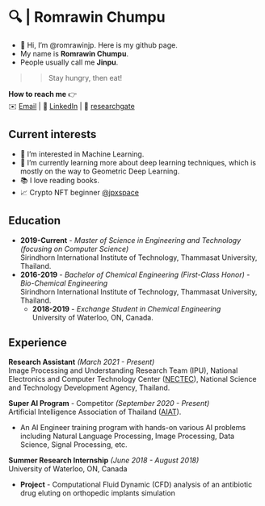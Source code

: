 # 🔍 | Romrawin Chumpu

- 👋 Hi, I’m @romrawinjp. Here is my github page.
- My name is **Romrawin Chumpu**.
- People usually call me **Jinpu**.

>> Stay hungry, then eat!

**How to reach me** 👉    
✉️ [Email](mailto:m6222040393@g.siit.tu.ac.th) | 📘 [LinkedIn](https://www.linkedin.com/in/romrawin-chumpu/) | 📰 [researchgate](https://www.researchgate.net/profile/Romrawin-Chumpu)

## Current interests

- 👀 I’m interested in Machine Learning.
- 🌱 I’m currently learning more about deep learning techniques, which is mostly on the way to Geometric Deep Learning.
- 📚 I love reading books.
- 📈 Crypto NFT beginner [@jpxspace](https://www.instagram.com/jpxspace)

## Education

- **2019-Current** - _Master of Science in Engineering and Technology (focusing on Computer Science)_ <br>
Sirindhorn International Institute of Technology, Thammasat University, Thailand.
- **2016-2019** - _Bachelor of Chemical Engineering (First-Class Honor) - Bio-Chemical Engineering_ <br>
Sirindhorn International Institute of Technology, Thammasat University, Thailand.
  - **2018-2019** - _Exchange Student in Chemical Engineering_ <br>
    University of Waterloo, ON, Canada.

## Experience

**Research Assistant**  _(March 2021 - Present)_ <br> Image Processing and Understanding Research Team (IPU), National Electronics and Computer Technology Center ([NECTEC](https://www.nectec.or.th/)), National Science and Technology Development Agency, Thailand. 

**Super AI Program** - Competitor _(September 2020 - Present)_ <br> Artificial Intelligence Association of Thailand ([AIAT](https://aiat.or.th/)).
  - An AI Engineer training program with hands-on various AI problems including Natural Language Processing, Image Processing, Data Science, Signal Processing, etc.

**Summer Research Internship**  _(June 2018 - August 2018)_ <br> University of Waterloo, ON, Canada
  - **Project** - Computational Fluid Dynamic (CFD) analysis of an antibiotic drug eluting on orthopedic implants simulation
